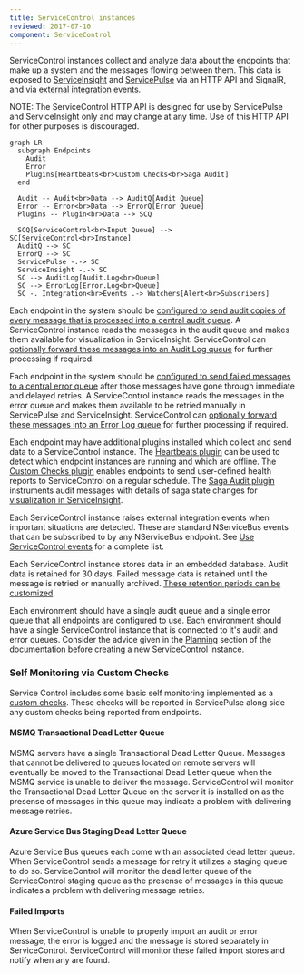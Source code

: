 ```yaml
---
title: ServiceControl instances
reviewed: 2017-07-10
component: ServiceControl
---
```


ServiceControl instances collect and analyze data about the endpoints that make up a system and the messages flowing between them. This data is exposed to [ServiceInsight](/serviceinsight/) and [ServicePulse](/servicepulse/) via an HTTP API and SignalR, and via [external integration events](/servicecontrol/contracts.md).

NOTE: The ServiceControl HTTP API is designed for use by ServicePulse and ServiceInsight only and may change at any time. Use of this HTTP API for other purposes is discouraged.

```mermaid
graph LR
  subgraph Endpoints
    Audit
    Error
    Plugins[Heartbeats<br>Custom Checks<br>Saga Audit]
  end

  Audit -- Audit<br>Data --> AuditQ[Audit Queue]
  Error -- Error<br>Data --> ErrorQ[Error Queue]
  Plugins -- Plugin<br>Data --> SCQ
	
  SCQ[ServiceControl<br>Input Queue] --> SC[ServiceControl<br>Instance]
  AuditQ --> SC
  ErrorQ --> SC
  ServicePulse -.-> SC
  ServiceInsight -.-> SC
  SC --> AuditLog[Audit.Log<br>Queue]
  SC --> ErrorLog[Error.Log<br>Queue]
  SC -. Integration<br>Events .-> Watchers[Alert<br>Subscribers]
```

Each endpoint in the system should be [configured to send audit copies of every message that is processed into a central audit queue](/nservicebus/operations/auditing.md). A ServiceControl instance reads the messages in the audit queue and makes them available for visualization in ServiceInsight. ServiceControl can [optionally forward these messages into an Audit Log queue](/servicecontrol/errorlog-auditlog-behavior.md) for further processing if required.

Each endpoint in the system should be [configured to send failed messages to a central error queue](/nservicebus/recoverability/) after those messages have gone through immediate and delayed retries. A ServiceControl instance reads the messages in the error queue and makes them available to be retried manually in ServicePulse and ServiceInsight. ServiceControl can [optionally forward these messages into an Error Log queue](/servicecontrol/errorlog-auditlog-behavior.md) for further processing if required. 

Each endpoint may have additional plugins installed which collect and send data to a ServiceControl instance. The [Heartbeats plugin](/monitoring/heartbeats/) can be used to detect which endpoint instances are running and which are offline. The [Custom Checks plugin](/monitoring/custom-checks/) enables endpoints to send user-defined health reports to ServiceControl on a regular schedule. The [Saga Audit plugin](/servicecontrol/plugins/saga-audit.md) instruments audit messages with details of saga state changes for [visualization in ServiceInsight](/serviceinsight/#the-saga-view).

Each ServiceControl instance raises external integration events when important situations are detected. These are standard NServiceBus events that can be subscribed to by any NServiceBus endpoint. See [Use ServiceControl events](/servicecontrol/contracts.md) for a complete list.

Each ServiceControl instance stores data in an embedded database. Audit data is retained for 30 days. Failed message data is retained until the message is retried or manually archived. [These retention periods can be customized](/servicecontrol/creating-config-file.md#data-retention).

Each environment should have a single audit queue and a single error queue that all endpoints are configured to use. Each environment should have a single ServiceControl instance that is connected to it's audit and error queues. Consider the advice given in the [Planning](/servicecontrol/servicecontrol-in-practice.md) section of the documentation before creating a new ServiceControl instance.

### Self Monitoring via Custom Checks

Service Control includes some basic self monitoring implemented as a [custom checks](/monitoring/custom-checks/). These checks will be reported in ServicePulse along side any custom checks being reported from endpoints.

#### MSMQ Transactional Dead Letter Queue

MSMQ servers have a single Transactional Dead Letter Queue. Messages that cannot be delivered to queues located on remote servers will eventually be moved to the Transactional Dead Letter queue when the MSMQ service is unable to deliver the message. ServiceControl will monitor the Transactional Dead Letter Queue on the server it is installed on as the presense of messages in this queue may indicate a problem with delivering message retries.

#### Azure Service Bus Staging Dead Letter Queue

Azure Service Bus queues each come with an associated dead letter queue. When ServiceControl sends a message for retry it utilizes a staging queue to do so. ServiceControl will monitor the dead letter queue of the ServiceControl staging queue as the presense of messages in this queue indicates a problem with delivering message retries.

#### Failed Imports

When ServiceControl is unable to properly import an audit or error message, the error is logged and the message is stored separately in ServiceControl. ServiceControl will monitor these failed import stores and notify when any are found.
